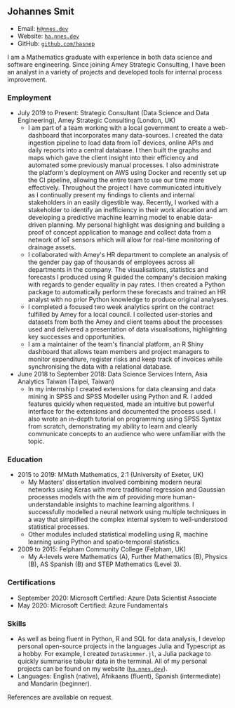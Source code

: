 ## Johannes Smit

- Email: [`h@nnes.dev`](mailto:h@nnes.dev)
- Website: [`ha.nnes.dev`](https://ha.nnes.dev/)
- GitHub: [`github.com/hasnep`](https://github.com/hasnep/)

I am a Mathematics graduate with experience in both data science and software engineering.
Since joining Amey Strategic Consulting, I have been an analyst in a variety of projects and developed tools for internal process improvement.

### Employment

- July 2019 to Present: Strategic Consultant (Data Science and Data Engineering), Amey Strategic Consulting (London, UK)
  - I am part of a team working with a local government to create a web-dashboard that incorporates many data-sources.
    I created the data ingestion pipeline to load data from IoT devices, online APIs and daily reports into a central database.
    I then built the graphs and maps which gave the client insight into their efficiency and automated some previously manual processes.
    I also administrate the platform's deployment on AWS using Docker and recently set up the CI pipeline, allowing the entire team to use our time more effectively.
    Throughout the project I have communicated intuitively as I continually present my findings to clients and internal stakeholders in an easily digestible way.
    Recently, I worked with a stakeholder to identify an inefficiency in their work allocation and am developing a predictive machine learning model to enable data-driven planning.
    My personal highlight was designing and building a proof of concept application to manage and collect data from a network of IoT sensors which will allow for real-time monitoring of drainage assets.
  - I collaborated with Amey's HR department to complete an analysis of the gender pay gap of thousands of employees across all departments in the company.
    The visualisations, statistics and forecasts I produced using R guided the company's decision making with regards to gender equality in pay rates.
    I then created a Python package to automatically perform these forecasts and trained an HR analyst with no prior Python knowledge to produce original analyses.
  - I completed a focused two week analytics sprint on the contract fulfilled by Amey for a local council.
    I collected user-stories and datasets from both the Amey and client teams about the processes used and delivered a presentation of data visualisations, highlighting key successes and opportunities.
  - I am a maintainer of the team's financial platform, an R Shiny dashboard that allows team members and project managers to monitor expenditure, register risks and keep track of invoices while synchronising the data with a relational database.
- June 2018 to September 2018: Data Science Services Intern, Asia Analytics Taiwan (Taipei, Taiwan)
  - In my internship I created extensions for data cleansing and data mining in SPSS and SPSS Modeller using Python and R.
    I added features quickly when requested, made an intuitive but powerful interface for the extensions and documented the process used.
    I also wrote an in-depth tutorial on programming using SPSS Syntax from scratch, demonstrating my ability to learn and clearly communicate concepts to an audience who were unfamiliar with the topic.

### Education

- 2015 to 2019: MMath Mathematics, 2:1 (University of Exeter, UK)
  - My Masters' dissertation involved combining modern neural networks using Keras with more traditional regression and Gaussian processes models with the aim of providing more human-understandable insights to machine learning algorithms.
    I successfully modelled a neural network using multiple techniques in a way that simplified the complex internal system to well-understood statistical processes.
  - Other modules included statistical modelling using R, machine learning using Python and spatio-temporal statistics.
- 2009 to 2015: Felpham Community College (Felpham, UK)
  - My A-levels were Mathematics (A), Further Mathematics (B), Physics (B), AS Spanish (B) and STEP Mathematics (Level 3).

### Certifications

- September 2020: Microsoft Certified: Azure Data Scientist Associate
- May 2020: Microsoft Certified: Azure Fundamentals

### Skills

- As well as being fluent in Python, R and SQL for data analysis, I develop personal open-source projects in the languages Julia and Typescript as a hobby.
  For example, I created `DataSkimmer.jl`, a Julia package to quickly summarise tabular data in the terminal.
  All of my personal projects can be found on my website ([`ha.nnes.dev`](https://ha.nnes.dev/)).
- Languages: English (native), Afrikaans (fluent), Spanish (intermediate) and Mandarin (beginner).

References are available on request.
